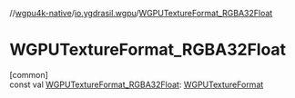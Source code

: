 //[wgpu4k-native](../../index.md)/[io.ygdrasil.wgpu](index.md)/[WGPUTextureFormat_RGBA32Float](-w-g-p-u-texture-format_-r-g-b-a32-float.md)

# WGPUTextureFormat_RGBA32Float

[common]\
const val [WGPUTextureFormat_RGBA32Float](-w-g-p-u-texture-format_-r-g-b-a32-float.md): [WGPUTextureFormat](-w-g-p-u-texture-format/index.md)